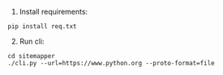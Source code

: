 1. Install requirements:
```
pip install req.txt
```

2. Run cli:
```
cd sitemapper
./cli.py --url=https://www.python.org --proto-format=file
```
